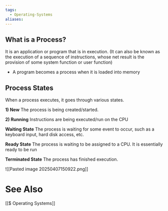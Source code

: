 ```yaml
---
tags:
  - Operating-Systems
aliases:
---
```

## What is a  Process?
It is an application or program that is in execution. (It can also be known as the  execution of a sequence of instructions, whose net result is the provision of some system function or user function)
- A program becomes a process when it is loaded into memory

## Process States
When a process executes, it goes through various states.

**1) New**
The process is being created/started.

**2) Running**
Instructions are being executed/run on the CPU

**Waiting State**
The process is waiting for some event to occur, such as a keyboard input, hard disk access, etc.

**Ready State**
The process is waiting to be assigned to a CPU. It is essentially ready to be run

**Terminated State**
The process has finished execution.


![[Pasted image 20250407150922.png]]



# See Also
[[$ Operating Systems]]